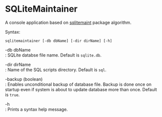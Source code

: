 # SQLiteMaintainer
A console application based on [sqlitemaint](https://github.com/Kulak/sqlitemaint) package algorithm.

Syntax:

    sqlitemaintainer [-db dbName] [-dir dirName] [-h]

-db dbName  
: SQLite databse file name.  Default is `sqlite.db`.

-dir dirName  
: Name of the SQL scripts directory.  Default is `sql`.

-backup  (boolean)  
: Enables unconditional backup of database file.  Backup is done once on startup even if system is about to update database more than once.  Default is `true`.

-h  
: Prints a syntax help message.
